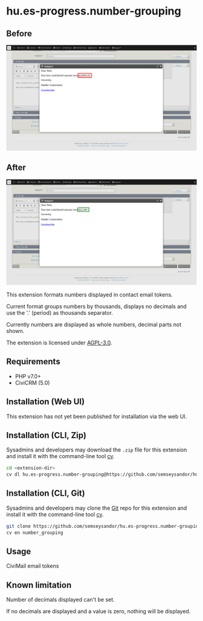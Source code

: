 # hu.es-progress.number-grouping

## Before
![Screenshot before](images/before.png)
## After
![Screenshot after](images/after.png)

This extension formats numbers displayed in contact email tokens.

Current format groups numbers by thousands, displays no decimals and use the '.' (period)
as thousands separator.

Currently numbers are displayed as whole numbers, decimal parts not shown.

The extension is licensed under [AGPL-3.0](LICENSE.txt).

## Requirements

* PHP v7.0+
* CiviCRM (5.0)

## Installation (Web UI)

This extension has not yet been published for installation via the web UI.

## Installation (CLI, Zip)

Sysadmins and developers may download the `.zip` file for this extension and
install it with the command-line tool [cv](https://github.com/civicrm/cv).

```bash
cd <extension-dir>
cv dl hu.es-progress.number-grouping@https://github.com/semseysandor/hu.es-progress.number-grouping/archive/master.zip
```

## Installation (CLI, Git)

Sysadmins and developers may clone the [Git](https://en.wikipedia.org/wiki/Git) repo for this extension and
install it with the command-line tool [cv](https://github.com/civicrm/cv).

```bash
git clone https://github.com/semseysandor/hu.es-progress.number-grouping.git
cv en number_grouping
```

## Usage

CiviMail email tokens

## Known limitation

Number of decimals displayed can't be set.

If no decimals are displayed and a value is zero, nothing will be displayed.
